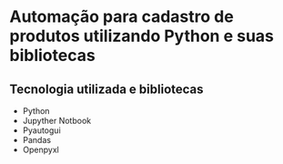 # Automação para cadastro de produtos utilizando Python e suas bibliotecas

## Tecnologia utilizada e bibliotecas
- Python
- Jupyther Notbook
- Pyautogui
- Pandas
- Openpyxl
